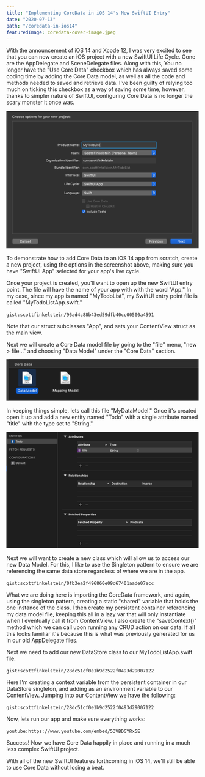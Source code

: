 ```yaml
---
title: "Implementing CoreData in iOS 14's New SwiftUI Entry"
date: "2020-07-13"
path: "/coredata-in-ios14"
featuredImage: coredata-cover-image.jpeg
---
```


With the announcement of iOS 14 and Xcode 12, I was very excited to see that you can now create an iOS project with a new SwiftUI Life Cycle. Gone are the AppDelegate and SceneDelegate files. Along with this, You no longer have the "Use Core Data" checkbox which has always saved some coding time by adding the Core Data model, as well as all the code and methods needed to saved and retrieve data. I've been guilty of relying too much on ticking this checkbox as a way of saving some time, however, thanks to simpler nature of SwiftUI, configuring Core Data is no longer the scary monster it once was.

![Start a new Xcode Project](./new-xcode-app.png)

To demonstrate how to add Core Data to an iOS 14 app from scratch, create a new project, using the options in the screenshot above, making sure you have "SwiftUI App" selected for your app's live cycle.

Once your project is created, you'll want to open up the new SwiftUI entry point. The file will have the name of your app with with the word "App." In my case, since my app is named "MyTodoList", my SwiftUI entry point file is called "MyTodoListApp.swift."

`gist:scottfinkelstein/96ad4c88b43ed59dfb40cc00500a4591`

Note that our struct subclasses "App", and sets your ContentView struct as the main view.

Next we will create a Core Data model file by going to the "file" menu, "new > file..." and choosing "Data Model" under the "Core Data" section.

![Create a Core Data Model](./new-data-model-file.png)

In keeping things simple, lets call this file "MyDataModel." Once it's created open it up and add a new entity named "Todo" with a single attribute named "title" with the type set to "String."

![Create a new entity](./core-data-model.png)

Next we will want to create a new class which will allow us to access our new Data Model. For this, I like to use the Singleton pattern to ensure we are referencing the same data store regardless of where we are in the app.

`gist:scottfinkelstein/0fb3ea2f496860e09d67401aade07ecc`

What we are doing here is importing the CoreData framework, and again, using the singleton pattern, creating a static "shared" variable that holds the one instance of the class. I then create my persistent container referencing my data model file, keeping this all in a lazy var that will only instantiate when I eventually call it from ContentView. I also create the "saveContext()" method which we can call upon running any CRUD action on our data. If all this looks familiar it's because this is what was previously generated for us in our old AppDelegate files.

Next we need to add our new DataStore class to our MyTodoListApp.swift file:


`gist:scottfinkelstein/28dc51cf0e1b9d2522f0493d29007122`


Here I'm creating a context variable from the persistent container in our DataStore singleton, and adding as an environment variable to our ContentView. Jumping into our ContentView we have the following:

`gist:scottfinkelstein/28dc51cf0e1b9d2522f0493d29007122`

Now, lets run our app and make sure everything works:

`youtube:https://www.youtube.com/embed/53VBDGYRx5E`

Success! Now we have Core Data happily in place and running in a much less complex SwiftUI project.

With all of the new SwiftUI features forthcoming in iOS 14, we'll still be able to use Core Data without losing a beat.